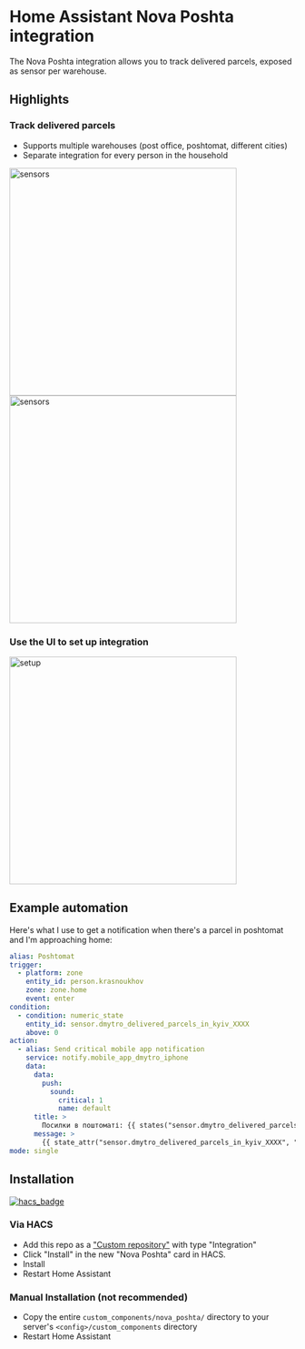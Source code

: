 # Home Assistant Nova Poshta integration

The Nova Poshta integration allows you to track delivered parcels, exposed as sensor per warehouse.

## Highlights

### Track delivered parcels

- Supports multiple warehouses (post office, poshtomat, different cities)
- Separate integration for every person in the household

<img src="https://github.com/krasnoukhov/homeassistant-nova-poshta/assets/944286/9d41505b-087b-49b1-ad63-c84401096459" alt="sensors" width="400">
<br>
<img src="https://github.com/krasnoukhov/homeassistant-nova-poshta/assets/944286/c88a9f39-d2a3-441e-a501-c0223a0cc9b5" alt="sensors" width="400">

### Use the UI to set up integration

<img src="https://github.com/krasnoukhov/homeassistant-nova-poshta/assets/944286/ff42b312-6758-4c40-80b3-eed8cdda9596" alt="setup" width="400">

## Example automation

Here's what I use to get a notification when there's a parcel in poshtomat and I'm approaching home:

```yml
alias: Poshtomat
trigger:
  - platform: zone
    entity_id: person.krasnoukhov
    zone: zone.home
    event: enter
condition:
  - condition: numeric_state
    entity_id: sensor.dmytro_delivered_parcels_in_kyiv_XXXX
    above: 0
action:
  - alias: Send critical mobile app notification
    service: notify.mobile_app_dmytro_iphone
    data:
      data:
        push:
          sound:
            critical: 1
            name: default
      title: >
        Посилки в поштоматі: {{ states("sensor.dmytro_delivered_parcels_in_kyiv_XXXX") }}шт
      message: >
        {{ state_attr("sensor.dmytro_delivered_parcels_in_kyiv_XXXX", "parcels") | join("\n") }}
mode: single
```

## Installation

[![hacs_badge](https://img.shields.io/badge/HACS-Custom-41BDF5.svg?style=for-the-badge)](https://github.com/hacs/integration)

### Via HACS
* Add this repo as a ["Custom repository"](https://hacs.xyz/docs/faq/custom_repositories/) with type "Integration"
* Click "Install" in the new "Nova Poshta" card in HACS.
* Install
* Restart Home Assistant

### Manual Installation (not recommended)
* Copy the entire `custom_components/nova_poshta/` directory to your server's `<config>/custom_components` directory
* Restart Home Assistant
